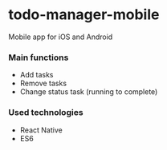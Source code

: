 # todo-manager-mobile

Mobile app for iOS and Android

### Main functions
* Add tasks
* Remove tasks
* Change status task (running to complete)

### Used technologies
* React Native
* ES6